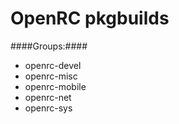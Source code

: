 OpenRC pkgbuilds
=========

####Groups:####

* openrc-devel
* openrc-misc
* openrc-mobile
* openrc-net
* openrc-sys
